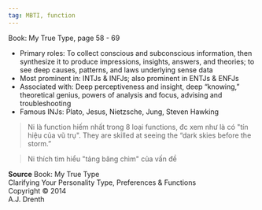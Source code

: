 ```yaml
---
tag: MBTI, function
---
```


Book: My True Type, page 58 - 69
- Primary roles: To collect conscious and subconscious information, then synthesize it to produce impressions, insights, answers, and theories; to see deep causes, patterns, and laws underlying sense data
- Most prominent in: INTJs & INFJs; also prominent in ENTJs & ENFJs 
- Associated with: Deep perceptiveness and insight, deep “knowing,” theoretical genius, powers of analysis and focus, advising and troubleshooting 
- Famous INJs: Plato, Jesus, Nietzsche, Jung, Steven Hawking

> Ni là function hiếm nhất trong 8 loại functions, đc xem như là có "tín hiệu của vũ trụ". They are skilled at seeing the “dark skies before the storm.”

> Ni thích tìm hiểu "tảng băng chìm" của vấn đề 

**Source**
Book: My True Type  
Clarifying Your Personality Type, Preferences & Functions  
Copyright © 2014  
A.J. Drenth